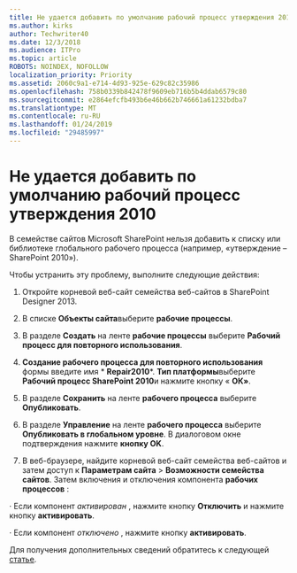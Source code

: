 ```yaml
---
title: Не удается добавить по умолчанию рабочий процесс утверждения 2010
ms.author: kirks
author: Techwriter40
ms.date: 12/3/2018
ms.audience: ITPro
ms.topic: article
ROBOTS: NOINDEX, NOFOLLOW
localization_priority: Priority
ms.assetid: 2060c9a1-e714-4d93-925e-629c82c35986
ms.openlocfilehash: 758b0339b842478f9609eb716b5b4ddab6579c80
ms.sourcegitcommit: e2864efcfb493b6e46b662b746661a61232bdba7
ms.translationtype: MT
ms.contentlocale: ru-RU
ms.lasthandoff: 01/24/2019
ms.locfileid: "29485997"
---
```

# <a name="cant-add-default-2010-approval-workflow"></a>Не удается добавить по умолчанию рабочий процесс утверждения 2010

В семействе сайтов Microsoft SharePoint нельзя добавить к списку или библиотеке глобального рабочего процесса (например, «утверждение – SharePoint 2010»).
  
Чтобы устранить эту проблему, выполните следующие действия: 
  
1. Откройте корневой веб-сайт семейства веб-сайтов в SharePoint Designer 2013.
  
2. В списке **Объекты сайта**выберите **рабочие процессы**. 
  
3. В разделе **Создать** на ленте **рабочие процессы** выберите **Рабочий процесс для повторного использования**. 
  
4. **Создание рабочего процесса для повторного использования** формы введите имя * **Repair2010***. **Тип платформы**выберите **Рабочий процесс SharePoint 2010**и нажмите кнопку « **ОК»**. 
  
5. В разделе **Сохранить** на ленте **рабочего процесса** выберите **Опубликовать**. 
  
6. В разделе **Управление** на ленте **рабочего процесса** выберите **Опубликовать в глобальном уровне**. В диалоговом окне подтверждения нажмите **кнопку OK**. 
  
7. В веб-браузере, найдите корневой веб-сайт семейства веб-сайтов и затем доступ к **Параметрам сайта** \> **Возможности семейства сайтов**. Затем включения и отключения компонента **рабочих процессов** : 
  
· Если компонент *активирован* , нажмите кнопку **Отключить** и нажмите кнопку **активировать**. 
  
· Если компонент *отключено* , нажмите кнопку **активировать**. 
  
Для получения дополнительных сведений обратитесь к следующей [статье](https://go.microsoft.com/fwlink/?linkid=2047770&amp;clcid=0x409).
  

